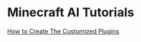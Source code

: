 
# Minecraft AI Tutorials 

[How to Create The Customized Plugins](https://github.com/aeromechanic000/minecraft-ai/blob/main/tutorials/create_customized_plugins.md)





